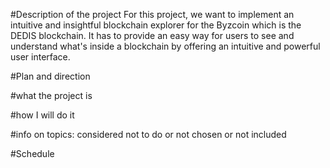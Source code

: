 #Description of the project
For this project, we want to implement an intuitive and insightful blockchain explorer for the Byzcoin which is the DEDIS blockchain. It has to provide an easy way for users to see and understand what's inside a blockchain by offering an intuitive and powerful user interface. 


#Plan and direction

#what the project is

#how I will do it

#info on topics: considered not to do or not chosen or not included

#Schedule
